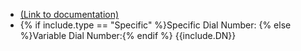 <!-- Escape brackets \{\{ variable \}\} -->
<ul>
<li><a href="https://help.webex.com/en-us/article/n5595zd/Webex-Contact-Center-Setup-and-Administration-Guide#Cisco_Generic_Topic.dita_9762deed-12dd-47c3-a699-2fb28daf0a99" target="_blank">(Link to documentation)</a></li>
<!-- <li>Transfer Dial Number:</li> -->
<li>{% if include.type == "Specific" %}Specific Dial Number: {% else %}Variable Dial Number:{% endif %} {{include.DN}} </li>
</ul>

